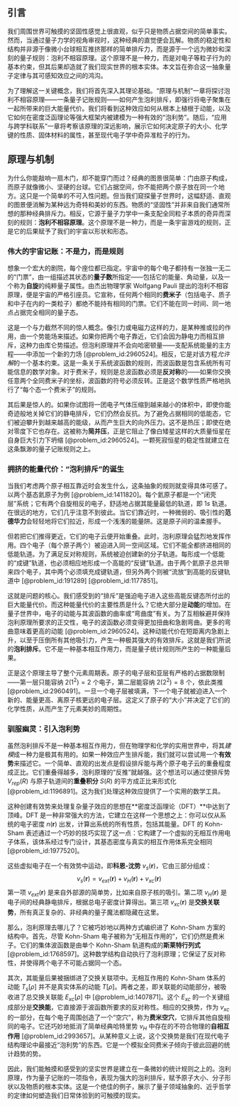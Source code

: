 ## 引言
我们周围世界可触摸的坚固性感觉上很直观，似乎只是物质占据空间的简单事实。然而，当通过量子力学的视角审视时，这种经典的直觉便会瓦解。物质的稳定性和结构并非源于像微小台球相互推挤那样的简单排斥力，而是源于一个远为微妙和深刻的量子规则：泡利不相容原理。这个原理不是一种力，而是对电子等粒子行为的基本约束，但其后果却造就了我们现实世界的根本实体。本文旨在弥合这一抽象量子定律与其可感知效应之间的鸿沟。

为了理解这一关键概念，我们将首先深入其理论基础。“原理与机制”一章将探讨泡利不相容原理——一条量子记账规则——如何产生泡利排斥，即强行将电子聚集在一起所带来的巨大能量代价。我们将看到这种效应如何从根本上植根于动能，以及它如何在密度泛函理论等强大框架内被建模为一种有效的“泡利势”。随后，“应用与跨学科联系”一章将考察该原理的深远影响，展示它如何决定原子的大小、化学键的性质、固体材料的属性，甚至现代电子学中奇异准粒子的行为。

## 原理与机制

为什么你能敲响一扇木门，却不能穿门而过？经典的图景很简单：门由原子构成，而原子就像微小、坚硬的台球。它们占据空间，你不能把两个原子放在同一个地方。这只是一个简单的不可入性问题。但当我们窥探量子世界时，这幅舒适、直观的图景便消解为某种远为奇特和美妙的东西。物质的“坚固性”并非来自我们通常所想的那种经典排斥力。相反，它源于量子力学中一条支配全同粒子本质的奇异而深刻的规则：**泡利不相容原理**。这个原理不是一种力，而是一条宇宙游戏的规则，正是它的后果赋予了我们的宇宙以形状和形态。

### 伟大的宇宙记账：不是力，而是规则

想象一个宏大的剧院，每个座位都已指定。宇宙中的每个电子都持有一张独一无二的“门票”，由一组描述其状态的**量子数**所指定——包括它的能量、角动量，以及一个称为**自旋**的纯粹量子属性。由杰出物理学家 Wolfgang Pauli 提出的泡利不相容原理，便是宇宙的严格引座员。它宣称，任何两个相同的**费米子**（包括电子、质子和中子在内的一类粒子）都绝不能持有相同的门票。它们不能在同一时间、同一地点占据完全相同的量子态。

这是一个与力截然不同的惊人概念。像引力或电磁力这样的力，是某种推或拉的作用，由一个势能场来描述。如果你把两个电子靠近，它们会因为静电力而相互排斥，这种力由库仑势描述。但泡利原理并不会向哈密顿量——支配系统能量的主方程——中添加一个新的力场 [@problem_id:2960524]。相反，它是对该方程*允许解*的一个基本约束。这是一条关于系统波函数的规则，而波函数是包含系统所有可能信息的数学对象。对于费米子，规则是总波函数必须是**反对称**的——如果你交换任意两个全同费米子的坐标，波函数的符号必须反转。正是这个数学性质严格地执行了“每个态一个费米子”的规则。

其后果是惊人的。如果你试图将一团电子气体压缩到越来越小的体积中，即使你能奇迹般地关掉它们的静电排斥，它们仍然会反抗。为了避免占据相同的低能态，它们被迫攀升到越来越高的能级，从而产生巨大的向外压力。这不是热压；即使在绝对零度下它也存在。这被称为**简并压**，正是它阻止了像白矮星这样的大质量恒星在自身巨大引力下坍缩 [@problem_id:2960524]。一颗死寂恒星的稳定性就建立在这条飘渺的量子记账规则之上。

### 拥挤的能量代价：“泡利排斥”的诞生

当我们考虑两个原子相互靠近时会发生什么，这条抽象的规则就变得具体可感了。以两个基态氦原子为例 [@problem_id:1411820]。每个氦原子都是一个“闭壳层”系统；它有两个自旋相反的电子，舒适地占据其能量最低的轨道，即 $1s$ 轨道。在很远的地方，它们几乎注意不到彼此。当它们靠近时，一种微弱的、吸引性的**范德华力**会轻轻地将它们拉近，形成一个浅浅的能量阱。这是原子间的温柔握手。

但若把它们推得更近，它们的电子云便开始重叠。此时，泡利原理会猛烈地发挥作用。四个电子（每个原子两个）被迫进入同一空间区域。它们不能全都挤进相同的低能轨道。为了满足反对称规则，系统被迫创建新的分子轨道。每形成一个低能的“成键”轨道，也必须相应地形成一个高能的“反键”轨道。由于两个氦原子总共带来四个电子，其中两个必须填充成键轨道，但另外两个则被“流放”到高能的反键轨道中 [@problem_id:191289] [@problem_id:1177851]。

这就是问题的核心。我们感受到的“排斥”是强迫电子进入这些高能反键态所付出的巨大能量代价。而这种能量代价的主要性质是什么？它绝大部分是**动能**的增加。在量子世界中，电子的动能与其波函数的曲率或“弯曲度”有关。为了互相躲避并保持泡利原理所要求的正交性，电子的波函数必须变得更加扭曲和急剧弯曲。更多的弯曲意味着更高的动能 [@problem_id:2960524]。这种动能代价在短距离内急剧上升，以至于压倒所有其他吸引力，产生一种极其强大的有效排斥。这就是我们所说的**泡利排斥**。它不是一种基本相互作用力，而是量子统计规则所产生的一种能量后果。

正是这个原理主导了整个元素周期表。原子的电子层和亚层有严格的占据数限制——第一层只能容纳 $2(1^2)=2$ 个电子，第二层能容纳 $2(2^2)=8$ 个，依此类推 [@problem_id:2960491]。一旦一个电子层被填满，下一个电子就被迫进入一个新的、能量更高、离原子核更远的电子层。这定义了原子的“大小”并决定了它们的化学性质，从而产生了元素美妙的周期性。

### 驯服幽灵：引入泡利势

虽然泡利排斥不是一种基本相互作用力，但在物理学和化学的实用世界中，将其*建模*成一种力是极其有用的。如果一种效应产生排斥能，我们就可以尝试用一个**有效势**来描述它。一个简单、直观的出发点是假设排斥能与两个原子电子云的重叠程度成正比。它们重叠得越多，泡利原理的“反推”就越强。这个想法可以通过使排斥势 $V_{rep}(R)$ 与原子轨道间的**重叠积分** $S(R)$ 的平方成正比来形式化 [@problem_id:1196891]。这为我们处理这种效应提供了一个实用的数学工具。

这种创建有效势来处理复杂量子效应的思想在**密度泛函理论（DFT）**中达到了顶峰。DFT 是一种非常强大的方法，它建立在这样一个思想之上：你可以仅从系统的电子密度 $n(\mathbf{r})$ 出发，计算出系统的所有性质，包括其能量。DFT 的 Kohn-Sham 表述通过一个巧妙的技巧实现了这一点：它构建了一个虚拟的无相互作用电子体系，该体系经过专门设计，其基态密度与真实的相互作用体系完全相同 [@problem_id:1977520]。

这些虚拟电子在一个有效势中运动，即**科恩-沈势** $v_s(\mathbf{r})$，它由三部分组成：
$$
v_s(\mathbf{r}) = v_{ext}(\mathbf{r}) + v_H(\mathbf{r}) + v_{xc}(\mathbf{r})
$$
第一项 $v_{ext}(\mathbf{r})$ 是来自外部源的简单势，比如来自原子核的吸引。第二项 $v_H(\mathbf{r})$ 是电子间的经典静电排斥，根据总电子密度计算得出。第三项 $v_{xc}(\mathbf{r})$ 是**交换关联势**，所有真正复杂的、非经典的量子魔法都隐藏在这里。

那么，泡利原理去哪儿了？它被巧妙地以两种方式编织进了 Kohn-Sham 方案的结构中。首先，尽管 Kohn-Sham 电子被称为“无相互作用的”，它们仍然是费米子。它们的集体波函数是由单个 Kohn-Sham 轨道构成的**斯莱特行列式** [@problem_id:1768597]。这种数学结构自动执行了泡利原理；它保证了反对称性，并使得两个电子不可能占据同一个态。

其次，其能量后果被捆绑进了交换关联项中。无相互作用的 Kohn-Sham 体系的动能 $T_s[\rho]$ 并不是真实体系的动能 $T[\rho]$。两者之差，即关联能的动能部分，被吸收进了总交换关联能 $E_{xc}[\rho]$ 中 [@problem_id:1407871]。这个 $E_{xc}$ 的一个关键组成部分是**交换能**，它直接源于波函数所要求的反对称性。相应的交换势，作为 $v_{xc}$ 的一部分，在每个电子周围创造了一个“空穴”，称为**费米空穴**，它排斥其他自旋相同的电子。它还巧妙地抵消了简单经典哈特里势 $v_H$ 中存在的不符合物理的**自相互作用** [@problem_id:2993657]。从某种意义上说，这个交换势是我们在现代电子结构理论中最接近“泡利势”的东西。它是一个模拟全同费米子倾向于彼此回避的统计趋势的势。

因此，我们能触摸和感受到的坚实世界是建立在一条微妙的统计规则之上的。泡利原理，作为量子记账的一项指令，表现为强大的泡利排斥，赋予原子大小、分子形状以及物质的根本实体。这是一个绝佳的例子，展示了量子领域抽象的、近乎哲学的定律如何塑造我们日常体验到的可触摸的现实。

